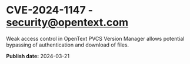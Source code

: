 # CVE-2024-1147 - security@opentext.com

Weak access control in OpenText PVCS Version Manager allows potential bypassing of authentication and download of files.

**Publish date:** 2024-03-21
